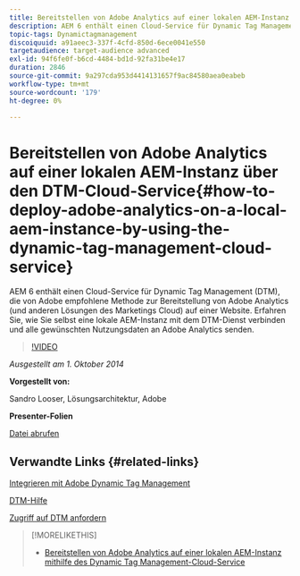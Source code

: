 ```yaml
---
title: Bereitstellen von Adobe Analytics auf einer lokalen AEM-Instanz mithilfe des Dynamic Tag Management Cloud Service
description: AEM 6 enthält einen Cloud-Service für Dynamic Tag Management (DTM), die von Adobe empfohlene Methode zur Bereitstellung von Adobe Analytics (und anderen Lösungen des Marketings Cloud) auf einer Website. Erfahren Sie, wie Sie selbst eine lokale AEM-Instanz mit dem DTM-Dienst verbinden und alle gewünschten Nutzungsdaten an Adobe Analytics senden.
topic-tags: Dynamictagmanagement
discoiquuid: a91aeec3-337f-4cfd-850d-6ece0041e550
targetaudience: target-audience advanced
exl-id: 94f6fe0f-b6cd-4484-bd1d-92fa31be4e17
duration: 2846
source-git-commit: 9a297cda953d4414131657f9ac84580aea0eabeb
workflow-type: tm+mt
source-wordcount: '179'
ht-degree: 0%

---
```


# Bereitstellen von Adobe Analytics auf einer lokalen AEM-Instanz über den DTM-Cloud-Service{#how-to-deploy-adobe-analytics-on-a-local-aem-instance-by-using-the-dynamic-tag-management-cloud-service}

AEM 6 enthält einen Cloud-Service für Dynamic Tag Management (DTM), die von Adobe empfohlene Methode zur Bereitstellung von Adobe Analytics (und anderen Lösungen des Marketings Cloud) auf einer Website. Erfahren Sie, wie Sie selbst eine lokale AEM-Instanz mit dem DTM-Dienst verbinden und alle gewünschten Nutzungsdaten an Adobe Analytics senden.

>[!VIDEO](https://video.tv.adobe.com/v/19401/?quality=9)

*Ausgestellt am 1. Oktober 2014*

**Vorgestellt von:**

Sandro Looser, Lösungsarchitektur, Adobe

**Presenter-Folien**

[Datei abrufen](assets/dtm-10-1-2014.pdf)

## Verwandte Links {#related-links}

[Integrieren mit Adobe Dynamic Tag Management](https://docs.adobe.com/docs/en/aem/6-0/administer/integration/marketing-cloud/dtm.html)

[DTM-Hilfe](https://experienceleague.adobe.com/docs/data-collection.html?lang=en)

[Zugriff auf DTM anfordern](https://dtm.adobe.com/request_access)

<!--
[Get back to the Overview](https://helpx.adobe.com/experience-manager/kt/eseminars/gems/aem-index.html)
-->

>[!MORELIKETHIS]
>
>* [Bereitstellen von Adobe Analytics auf einer lokalen AEM-Instanz mithilfe des Dynamic Tag Management-Cloud-Service](aem-adobe-analytics-dynamic-tag-management.md)
